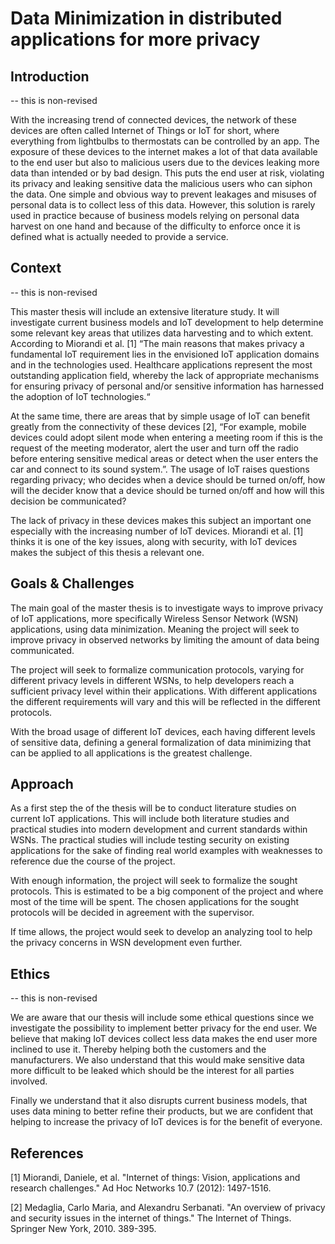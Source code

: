 # Data Minimization in distributed applications for more privacy 

## Introduction

-- this is non-revised

With the increasing trend of connected devices, the network of these devices are often called Internet of Things or IoT for short, where everything from lightbulbs to thermostats can be controlled by an app.  The exposure of these devices to the internet makes a lot of that data available to the end user but also to malicious users due to the devices leaking more data than intended or by bad design. This puts the end user at risk, violating its privacy and leaking sensitive data the malicious users who can siphon the data. One simple and obvious way to prevent leakages and misuses of personal data is to collect less of this data. However, this solution is rarely used in practice because of business models relying on personal data harvest on one hand and because of the difficulty to enforce once it is defined what is actually needed to provide a service. 

## Context 

-- this is non-revised

This master thesis will include an extensive literature study. It will investigate current business models and IoT development to help determine some relevant key areas that utilizes data harvesting and to which extent. According to Miorandi et al. [1] “The main reasons that makes privacy a fundamental IoT requirement lies in the envisioned IoT application domains and in the technologies used. Healthcare applications represent the most outstanding application field, whereby the lack of appropriate mechanisms for ensuring privacy of personal and/or sensitive information has harnessed the adoption of IoT technologies.“ 

At the same time, there are areas that by simple usage of IoT can benefit greatly from the connectivity of these devices [2], “For example, mobile devices could adopt silent mode when entering a meeting room if this is the request of the meeting moderator, alert the user and turn off the radio before entering sensitive medical areas or detect when the user enters the car and connect to its sound system.”. The usage of IoT raises questions regarding privacy; who decides when a device should be turned on/off, how will the decider know that a device should be turned on/off and how will this decision be communicated?

The lack of privacy in these devices makes this subject an important one especially with the increasing number of IoT devices. Miorandi et al. [1] thinks it is one of the key issues, along with security, with IoT devices makes the subject of this thesis a relevant one.  


## Goals & Challenges

The main goal of the master thesis is to investigate ways to improve privacy of IoT applications, more specifically Wireless Sensor Network (WSN) applications, using data minimization. Meaning the project will seek to improve privacy in observed networks by limiting the amount of data being communicated. 

The project will seek to formalize communication protocols, varying for different privacy levels in different WSNs, to help developers reach a sufficient privacy level within their applications. With different applications the different requirements will vary and this will be reflected in the different protocols. 

With the broad usage of different IoT devices, each having different levels of sensitive data, defining a general formalization of data minimizing that can be applied to all applications is the greatest challenge.

## Approach

As a first step the of the thesis will be to conduct literature studies on current IoT applications. This will include both literature studies and practical studies into modern development and current standards within WSNs. The practical studies will include testing security on existing applications for the sake of finding real world examples with weaknesses to reference due the course of the project. 

With enough information, the project will seek to formalize the sought protocols. This is estimated to be a big component of the project and where most of the time will be spent. The chosen applications for the sought protocols will be decided in agreement with the supervisor.

If time allows, the project would seek to develop an analyzing tool to help the privacy concerns in WSN development even further. 

## Ethics

-- this is non-revised

We are aware that our thesis will include some ethical questions since we investigate the possibility to implement better privacy for the end user. We believe that making IoT devices collect less data makes the end user more inclined to use it. Thereby helping both the customers and the manufacturers. We also understand that this would make sensitive data more difficult to be leaked which should be the interest for all parties involved. 

Finally we understand that it also disrupts current business models, that uses data mining to better refine their products, but we are confident that helping to increase the privacy of IoT devices is for the benefit of everyone. 


## References

[1] Miorandi, Daniele, et al. "Internet of things: Vision, applications and research challenges." Ad Hoc Networks 10.7 (2012): 1497-1516.

[2] Medaglia, Carlo Maria, and Alexandru Serbanati. "An overview of privacy and security issues in the internet of things." The Internet of Things. Springer New York, 2010. 389-395.
